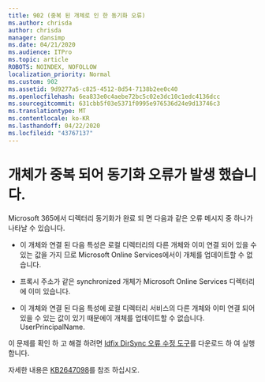 ```yaml
---
title: 902 (중복 된 개체로 인 한 동기화 오류)
ms.author: chrisda
author: chrisda
manager: dansimp
ms.date: 04/21/2020
ms.audience: ITPro
ms.topic: article
ROBOTS: NOINDEX, NOFOLLOW
localization_priority: Normal
ms.custom: 902
ms.assetid: 9d9277a5-c825-4512-8d54-7138b2ee0c40
ms.openlocfilehash: 6ea833e0c4aebe72bc5c02e3dc10c1edc4136dcc
ms.sourcegitcommit: 631cbb5f03e5371f0995e976536d24e9d13746c3
ms.translationtype: MT
ms.contentlocale: ko-KR
ms.lasthandoff: 04/22/2020
ms.locfileid: "43767137"
---
```

# <a name="sync-errors-due-to-duplicate-objects"></a>개체가 중복 되어 동기화 오류가 발생 했습니다.

Microsoft 365에서 디렉터리 동기화가 완료 되 면 다음과 같은 오류 메시지 중 하나가 나타날 수 있습니다.

- 이 개체와 연결 된 다음 특성은 로컬 디렉터리의 다른 개체와 이미 연결 되어 있을 수 있는 값을 가지 므로 Microsoft Online Services에서이 개체를 업데이트할 수 없습니다.

- 프록시 주소가 같은 synchronized 개체가 Microsoft Online Services 디렉터리에 이미 있습니다.

- 이 개체와 연결 된 다음 특성에 로컬 디렉터리 서비스의 다른 개체와 이미 연결 되어 있을 수 있는 값이 있기 때문에이 개체를 업데이트할 수 없습니다. UserPrincipalName.

이 문제를 확인 하 고 해결 하려면 [Idfix DirSync 오류 수정 도구](https://www.microsoft.com/download/details.aspx?id=36832)를 다운로드 하 여 실행 합니다.

자세한 내용은 [KB2647098](https://support.microsoft.com/help/2647098/duplicate-or-invalid-attributes-prevent-directory-synchronization-in-o)를 참조 하십시오.
